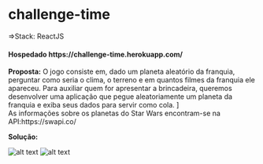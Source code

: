 # challenge-time
=>Stack: ReactJS
<h4>Hospedado https://challenge-time.herokuapp.com/</h4>
<p>
  <strong>Proposta:</strong> O jogo consiste em, dado um planeta aleatório da franquia, perguntar como seria o clima, o terreno e em quantos filmes da franquia ele apareceu.
Para auxiliar quem for apresentar a brincadeira, queremos desenvolver uma aplicação que pegue aleatoriamente um planeta da franquia e exiba seus dados para servir como cola. ]
  <br/>
As informações sobre os planetas do Star Wars encontram-se na API:https://swapi.co/
  <br/>
</p>

<strong>Solução:</strong><br/>

![alt text](https://github.com/lucasmpbarga/challenge-time/blob/master/screens/desktop_1.png?raw=true)
![alt text](https://github.com/lucasmpbarga/challenge-time/blob/master/screens/mobile_1.jpeg?raw=true)


